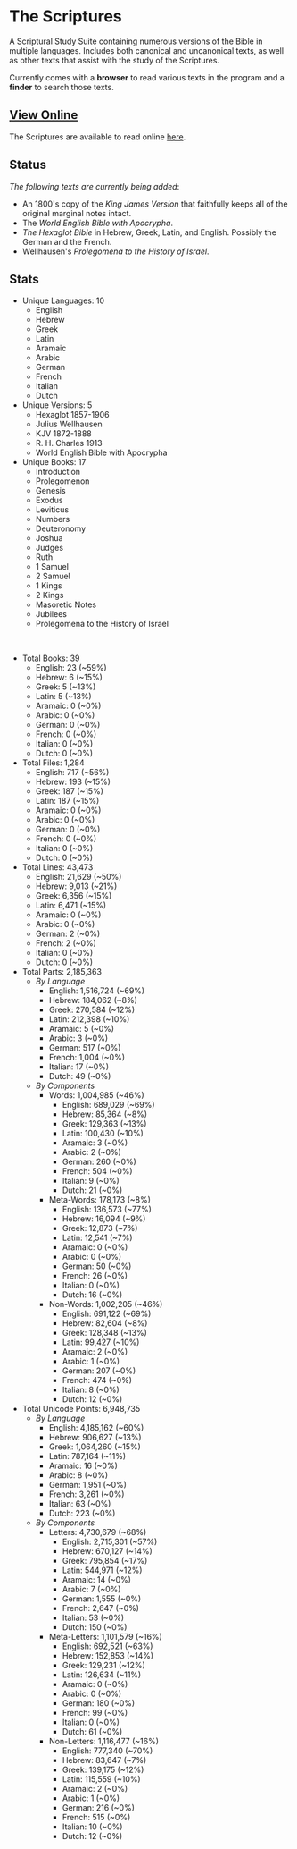 # The Scriptures

A Scriptural Study Suite containing numerous versions of the Bible in multiple languages. Includes both canonical and uncanonical texts, as well as other texts that assist with the study of the Scriptures.

Currently comes with a **browser** to read various texts in the program and a **finder** to search those texts.

## **[View Online](https://r-neal-kelly.github.io/the_scriptures/)**

The Scriptures are available to read online [here](https://r-neal-kelly.github.io/the_scriptures/).

## Status

*The following texts are currently being added*:

- An 1800's copy of the *King James Version* that faithfully keeps all of the original marginal notes intact. 
- The *World English Bible with Apocrypha*.
- *The Hexaglot Bible* in Hebrew, Greek, Latin, and English. Possibly the German and the French.
- Wellhausen's *Prolegomena to the History of Israel*.

## Stats

- Unique Languages: 10
    - English
    - Hebrew
    - Greek
    - Latin
    - Aramaic
    - Arabic
    - German
    - French
    - Italian
    - Dutch
- Unique Versions: 5
    - Hexaglot 1857-1906
    - Julius Wellhausen
    - KJV 1872-1888
    - R. H. Charles 1913
    - World English Bible with Apocrypha
- Unique Books: 17
    - Introduction
    - Prolegomenon
    - Genesis
    - Exodus
    - Leviticus
    - Numbers
    - Deuteronomy
    - Joshua
    - Judges
    - Ruth
    - 1 Samuel
    - 2 Samuel
    - 1 Kings
    - 2 Kings
    - Masoretic Notes
    - Jubilees
    - Prolegomena to the History of Israel

<br>

- Total Books: 39
    - English: 23 (~59%)
    - Hebrew: 6 (~15%)
    - Greek: 5 (~13%)
    - Latin: 5 (~13%)
    - Aramaic: 0 (~0%)
    - Arabic: 0 (~0%)
    - German: 0 (~0%)
    - French: 0 (~0%)
    - Italian: 0 (~0%)
    - Dutch: 0 (~0%)
- Total Files: 1,284
    - English: 717 (~56%)
    - Hebrew: 193 (~15%)
    - Greek: 187 (~15%)
    - Latin: 187 (~15%)
    - Aramaic: 0 (~0%)
    - Arabic: 0 (~0%)
    - German: 0 (~0%)
    - French: 0 (~0%)
    - Italian: 0 (~0%)
    - Dutch: 0 (~0%)
- Total Lines: 43,473
    - English: 21,629 (~50%)
    - Hebrew: 9,013 (~21%)
    - Greek: 6,356 (~15%)
    - Latin: 6,471 (~15%)
    - Aramaic: 0 (~0%)
    - Arabic: 0 (~0%)
    - German: 2 (~0%)
    - French: 2 (~0%)
    - Italian: 0 (~0%)
    - Dutch: 0 (~0%)
- Total Parts: 2,185,363
    - <i>By Language</i>
        - English: 1,516,724 (~69%)
        - Hebrew: 184,062 (~8%)
        - Greek: 270,584 (~12%)
        - Latin: 212,398 (~10%)
        - Aramaic: 5 (~0%)
        - Arabic: 3 (~0%)
        - German: 517 (~0%)
        - French: 1,004 (~0%)
        - Italian: 17 (~0%)
        - Dutch: 49 (~0%)
    - <i>By Components</i>
        - Words: 1,004,985 (~46%)
            - English: 689,029 (~69%)
            - Hebrew: 85,364 (~8%)
            - Greek: 129,363 (~13%)
            - Latin: 100,430 (~10%)
            - Aramaic: 3 (~0%)
            - Arabic: 2 (~0%)
            - German: 260 (~0%)
            - French: 504 (~0%)
            - Italian: 9 (~0%)
            - Dutch: 21 (~0%)
        - Meta-Words: 178,173 (~8%)
            - English: 136,573 (~77%)
            - Hebrew: 16,094 (~9%)
            - Greek: 12,873 (~7%)
            - Latin: 12,541 (~7%)
            - Aramaic: 0 (~0%)
            - Arabic: 0 (~0%)
            - German: 50 (~0%)
            - French: 26 (~0%)
            - Italian: 0 (~0%)
            - Dutch: 16 (~0%)
        - Non-Words: 1,002,205 (~46%)
            - English: 691,122 (~69%)
            - Hebrew: 82,604 (~8%)
            - Greek: 128,348 (~13%)
            - Latin: 99,427 (~10%)
            - Aramaic: 2 (~0%)
            - Arabic: 1 (~0%)
            - German: 207 (~0%)
            - French: 474 (~0%)
            - Italian: 8 (~0%)
            - Dutch: 12 (~0%)
- Total Unicode Points: 6,948,735
    - <i>By Language</i>
        - English: 4,185,162 (~60%)
        - Hebrew: 906,627 (~13%)
        - Greek: 1,064,260 (~15%)
        - Latin: 787,164 (~11%)
        - Aramaic: 16 (~0%)
        - Arabic: 8 (~0%)
        - German: 1,951 (~0%)
        - French: 3,261 (~0%)
        - Italian: 63 (~0%)
        - Dutch: 223 (~0%)
    - <i>By Components</i>
        - Letters: 4,730,679 (~68%)
            - English: 2,715,301 (~57%)
            - Hebrew: 670,127 (~14%)
            - Greek: 795,854 (~17%)
            - Latin: 544,971 (~12%)
            - Aramaic: 14 (~0%)
            - Arabic: 7 (~0%)
            - German: 1,555 (~0%)
            - French: 2,647 (~0%)
            - Italian: 53 (~0%)
            - Dutch: 150 (~0%)
        - Meta-Letters: 1,101,579 (~16%)
            - English: 692,521 (~63%)
            - Hebrew: 152,853 (~14%)
            - Greek: 129,231 (~12%)
            - Latin: 126,634 (~11%)
            - Aramaic: 0 (~0%)
            - Arabic: 0 (~0%)
            - German: 180 (~0%)
            - French: 99 (~0%)
            - Italian: 0 (~0%)
            - Dutch: 61 (~0%)
        - Non-Letters: 1,116,477 (~16%)
            - English: 777,340 (~70%)
            - Hebrew: 83,647 (~7%)
            - Greek: 139,175 (~12%)
            - Latin: 115,559 (~10%)
            - Aramaic: 2 (~0%)
            - Arabic: 1 (~0%)
            - German: 216 (~0%)
            - French: 515 (~0%)
            - Italian: 10 (~0%)
            - Dutch: 12 (~0%)
